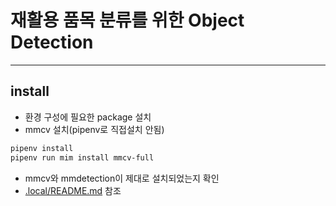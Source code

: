 # 재활용 품목 분류를 위한 Object Detection

---

## install

- 환경 구성에 필요한 package 설치
- mmcv 설치(pipenv로 직접설치 안됨)

```bash
pipenv install
pipenv run mim install mmcv-full
```

- mmcv와 mmdetection이 제대로 설치되었는지 확인
- [.local/README.md](.local/README.md) 참조
